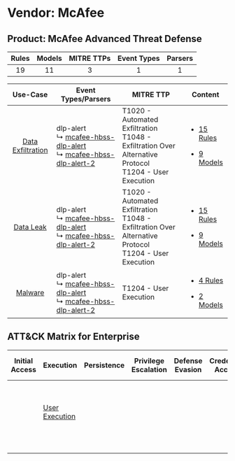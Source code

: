 Vendor: McAfee
==============
Product: McAfee Advanced Threat Defense
---------------------------------------
| Rules | Models | MITRE TTPs | Event Types | Parsers |
|:-----:|:------:|:----------:|:-----------:|:-------:|
|  19   |   11   |     3      |      1      |    1    |

|                            Use-Case                            | Event Types/Parsers                                                                                                                                                            | MITRE TTP                                                                                                      | Content                                                                                                                             |
|:--------------------------------------------------------------:| ------------------------------------------------------------------------------------------------------------------------------------------------------------------------------ | -------------------------------------------------------------------------------------------------------------- | ----------------------------------------------------------------------------------------------------------------------------------- |
| [Data Exfiltration](../../../UseCases/uc_data_exfiltration.md) |  dlp-alert<br> ↳ [mcafee-hbss-dlp-alert](Parsers/parserContent_mcafee-hbss-dlp-alert.md)<br> ↳ [mcafee-hbss-dlp-alert-2](Parsers/parserContent_mcafee-hbss-dlp-alert-2.md)<br> | T1020 - Automated Exfiltration<br>T1048 - Exfiltration Over Alternative Protocol<br>T1204 - User Execution<br> | [<ul><li>15 Rules</li></ul><ul><li>9 Models</li></ul>](Rules_Models/r_m_mcafee_mcafee_advanced_threat_defense_Data_Exfiltration.md) |
|         [Data Leak](../../../UseCases/uc_data_leak.md)         |  dlp-alert<br> ↳ [mcafee-hbss-dlp-alert](Parsers/parserContent_mcafee-hbss-dlp-alert.md)<br> ↳ [mcafee-hbss-dlp-alert-2](Parsers/parserContent_mcafee-hbss-dlp-alert-2.md)<br> | T1020 - Automated Exfiltration<br>T1048 - Exfiltration Over Alternative Protocol<br>T1204 - User Execution<br> | [<ul><li>15 Rules</li></ul><ul><li>9 Models</li></ul>](Rules_Models/r_m_mcafee_mcafee_advanced_threat_defense_Data_Leak.md)         |
|           [Malware](../../../UseCases/uc_malware.md)           |  dlp-alert<br> ↳ [mcafee-hbss-dlp-alert](Parsers/parserContent_mcafee-hbss-dlp-alert.md)<br> ↳ [mcafee-hbss-dlp-alert-2](Parsers/parserContent_mcafee-hbss-dlp-alert-2.md)<br> | T1204 - User Execution<br>                                                                                     | [<ul><li>4 Rules</li></ul><ul><li>2 Models</li></ul>](Rules_Models/r_m_mcafee_mcafee_advanced_threat_defense_Malware.md)            |

ATT&CK Matrix for Enterprise
----------------------------
| Initial Access | Execution                                                           | Persistence | Privilege Escalation | Defense Evasion | Credential Access | Discovery | Lateral Movement | Collection | Command and Control | Exfiltration                                                                                                                                                           | Impact |
| -------------- | ------------------------------------------------------------------- | ----------- | -------------------- | --------------- | ----------------- | --------- | ---------------- | ---------- | ------------------- | ---------------------------------------------------------------------------------------------------------------------------------------------------------------------- | ------ |
|                | [User Execution](https://attack.mitre.org/techniques/T1204)<br><br> |             |                      |                 |                   |           |                  |            |                     | [Exfiltration Over Alternative Protocol](https://attack.mitre.org/techniques/T1048)<br><br>[Automated Exfiltration](https://attack.mitre.org/techniques/T1020)<br><br> |        |